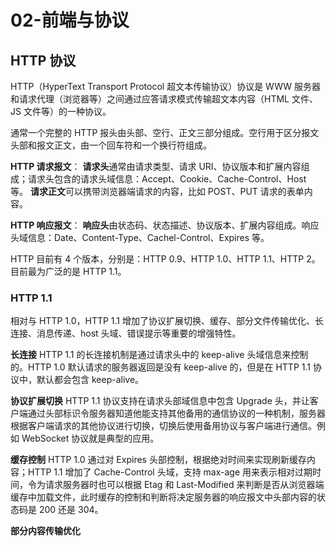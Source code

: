 # 02-前端与协议

## HTTP 协议

HTTP（HyperText Transport Protocol 超文本传输协议）协议是 WWW 服务器和请求代理（浏览器等）之间通过应答请求模式传输超文本内容（HTML 文件、JS 文件等）的一种协议。

通常一个完整的 HTTP 报头由头部、空行、正文三部分组成。空行用于区分报文头部和报文正文，由一个回车符和一个换行符组成。

**HTTP 请求报文**：
**请求头**通常由请求类型、请求 URI、协议版本和扩展内容组成；请求头包含的请求头域信息：Accept、Cookie、Cache-Control、Host 等。
**请求正文**可以携带浏览器端请求的内容，比如 POST、PUT 请求的表单内容。

**HTTP 响应报文**：
**响应头**由状态码、状态描述、协议版本、扩展内容组成。响应头域信息：Date、Content-Type、Cachel-Control、Expires 等。

HTTP 目前有 4 个版本，分别是：HTTP 0.9、HTTP 1.0、HTTP 1.1、HTTP 2。目前最为广泛的是 HTTP 1.1。

### HTTP 1.1

相对与 HTTP 1.0，HTTP 1.1 增加了协议扩展切换、缓存、部分文件传输优化、长连接、消息传递、host 头域、错误提示等重要的增强特性。

**长连接**
HTTP 1.1 的长连接机制是通过请求头中的 keep-alive 头域信息来控制的。HTTP 1.0 默认请求的服务器返回是没有 keep-alive 的，但是在 HTTP 1.1 协议中，默认都会包含 keep-alive。

**协议扩展切换**
HTTP 1.1 协议支持在请求头部域信息中包含 Upgrade 头，并让客户端通过头部标识令服务器知道他能支持其他备用的通信协议的一种机制，服务器根据客户端请求的其他协议进行切换，切换后使用备用协议与客户端进行通信。例如 WebSocket 协议就是典型的应用。

**缓存控制**
HTTP 1.0 通过对 Expires 头部控制，根据绝对时间来实现刷新缓存内容；HTTP 1.1 增加了 Cache-Control 头域，支持 max-age 用来表示相对过期时间，令为请求服务器时也可以根据 Etag 和 Last-Modified 来判断是否从浏览器端缓存中加载文件，此时缓存的控制和判断将决定服务器的响应报文中头部内容的状态码是 200 还是 304。

**部分内容传输优化**
